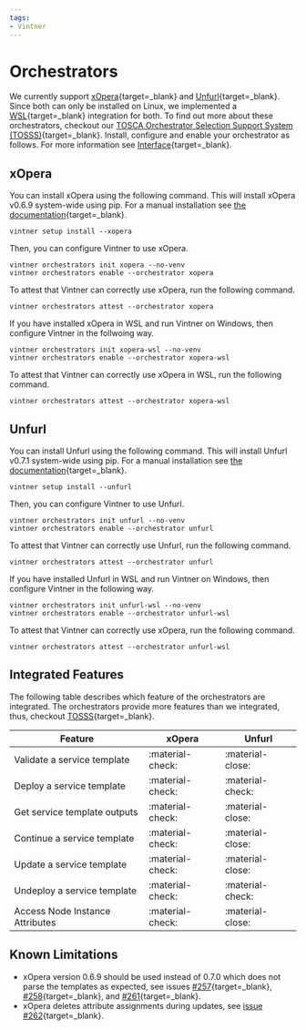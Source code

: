 ```yaml
---
tags:
- Vintner
---
```


# Orchestrators

We currently support [xOpera](https://github.com/xlab-si/xopera-opera){target=_blank} and [Unfurl](https://github.com/onecommons/unfurl){target=_blank}.
Since both can only be installed on Linux, we implemented a [WSL](https://docs.microsoft.com/en-us/windows/wsl){target=_blank} integration for both.
To find out more about these orchestrators, checkout our [TOSCA Orchestrator Selection Support System (TOSSS)](https://tosss.opentosca.org){target=_blank}.
Install, configure and enable your orchestrator as follows.
For more information see [Interface](interface.md){target=_blank}.

## xOpera

You can install xOpera using the following command.
This will install xOpera v0.6.9 system-wide using pip.
For a manual installation see [the documentation](https://xlab-si.github.io/xopera-docs/02-cli.html#installation){target=_blank}.

```shell linenums="1"
vintner setup install --xopera
```

Then, you can configure Vintner to use xOpera.

```shell linenums="1"
vintner orchestrators init xopera --no-venv
vintner orchestrators enable --orchestrator xopera
```

To attest that Vintner can correctly use xOpera, run the following command. 

```shell linenums="1"
vintner orchestrators attest --orchestrator xopera
```

If you have installed xOpera in WSL and run Vintner on Windows, then configure Vintner in the follwoing way.

```shell linenums="1"
vintner orchestrators init xopera-wsl --no-venv
vintner orchestrators enable --orchestrator xopera-wsl
```

To attest that Vintner can correctly use xOpera in WSL, run the following command.

```shell linenums="1"
vintner orchestrators attest --orchestrator xopera-wsl
```


## Unfurl

You can install Unfurl using the following command.
This will install Unfurl v0.7.1 system-wide using pip.
For a manual installation see [the documentation](https://docs.unfurl.run/README.html#installation){target=_blank}.

```shell linenums="1"
vintner setup install --unfurl
```

Then, you can configure Vintner to use Unfurl.

```shell linenums="1"
vintner orchestrators init unfurl --no-venv
vintner orchestrators enable --orchestrator unfurl
```

To attest that Vintner can correctly use Unfurl, run the following command.

```shell linenums="1"
vintner orchestrators attest --orchestrator unfurl
```

If you have installed Unfurl in WSL and run Vintner on Windows, then configure Vintner in the following way.

```shell linenums="1"
vintner orchestrators init unfurl-wsl --no-venv
vintner orchestrators enable --orchestrator unfurl-wsl
```

To attest that Vintner can correctly use xOpera, run the following command.

```shell linenums="1"
vintner orchestrators attest --orchestrator unfurl-wsl
```

## Integrated Features

The following table describes which feature of the orchestrators are integrated. 
The orchestrators provide more features than we integrated, thus, checkout [TOSSS](https://tosss.opentosca.org){target=_blank}.

| Feature                         | xOpera | Unfurl                |
|---------------------------------|-------|-----------------------|
| Validate a service template     | :material-check: | :material-close:      |
| Deploy a service template       | :material-check: | :material-check:      |
| Get service template outputs    | :material-check: | :material-close: |
| Continue a service template     | :material-check: | :material-close:      | 
| Update a service template       | :material-check: | :material-close:      | 
| Undeploy a service template     | :material-check: | :material-check:      |
| Access Node Instance Attributes | :material-check: | :material-close:      |


## Known Limitations 
- xOpera version 0.6.9 should be used instead of 0.7.0 which does not parse the templates as expected, see issues
  [#257](https://github.com/xlab-si/xopera-opera/issues/257){target=_blank},
  [#258](https://github.com/xlab-si/xopera-opera/issues/258){target=_blank}, and
  [#261](https://github.com/xlab-si/xopera-opera/issues/261){target=_blank}.
- xOpera deletes attribute assignments during updates, see [issue #262](https://github.com/xlab-si/xopera-opera/issues/262){target=_blank}.
